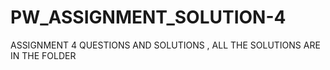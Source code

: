 # PW_ASSIGNMENT_SOLUTION-4

ASSIGNMENT 4 QUESTIONS AND SOLUTIONS , ALL THE SOLUTIONS ARE IN THE FOLDER 

